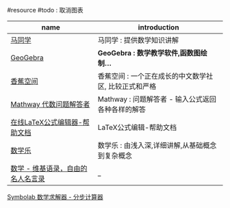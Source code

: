 #resource
#todo : 取消图表

| name                                                                                       | introduction                                          |
| ------------------------------------------------------------------------------------------ | ----------------------------------------------------- |
| [马同学](https://www.matongxue.com/)                                                       | 马同学 : 提供数学知识讲解                             |
| [GeoGebra](https://www.geogebra.org/)                                                      | **GeoGebra : 数学教学软件,函数图绘制…**               |
| [香蕉空间](https://www.bananaspace.org/wiki/%E9%A6%96%E9%A1%B5)                            | 香蕉空间 : 一个正在成长的中文数学社区, 比较正式和严格 |
| [Mathway 代数问题解答者](https://www.mathway.com/zh/Algebra)                               | Mathway : 问题解答者 - 输入公式返回各种各样的解答     |
| [在线LaTeX公式编辑器-帮助文档](https://www.latexlive.com/help#d26)                         | LaTeX公式编辑-帮助文档                                |
| [数学乐](https://www.shuxuele.com/)                                                        | 数学乐 : 由浅入深,详细讲解,从基础概念到复杂概念       |
| [数学 - 维基语录，自由的名人名言录](https://zh.m.wikiquote.org/zh-hans/%E6%95%B0%E5%AD%A6) | _                                                     |

[Symbolab 数学求解器 - 分步计算器](https://zs.symbolab.com/) 